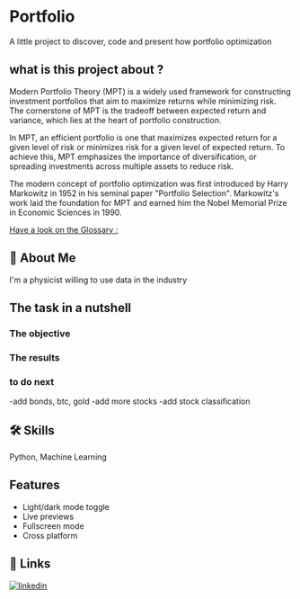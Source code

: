 
# Portfolio 


A little project to discover, code and present how portfolio optimization


## what is this project about ?

Modern Portfolio Theory (MPT) is a widely used framework for constructing investment portfolios that aim to maximize returns while minimizing risk. The cornerstone of MPT is the tradeoff between expected return and variance, which lies at the heart of portfolio construction.

In MPT, an efficient portfolio is one that maximizes expected return for a given level of risk or minimizes risk for a given level of expected return. To achieve this, MPT emphasizes the importance of diversification, or spreading investments across multiple assets to reduce risk.

The modern concept of portfolio optimization was first introduced by Harry Markowitz in 1952 in his seminal paper "Portfolio Selection". Markowitz's work laid the foundation for MPT and earned him the Nobel Memorial Prize in Economic Sciences in 1990.

[Have a look on the Glossary :](glossary.md)


## 🚀 About Me
I'm a physicist willing to use data in the industry

## The task in a nutshell

### The objective

### The results



### to do next
-add bonds, btc, gold
-add more stocks
-add stock classification




## 🛠 Skills
Python, Machine Learning





## Features

- Light/dark mode toggle
- Live previews
- Fullscreen mode
- Cross platform




## 🔗 Links

[![linkedin](https://img.shields.io/badge/linkedin-0A66C2?style=for-the-badge&logo=linkedin&logoColor=white)](https://www.linkedin.com/)


